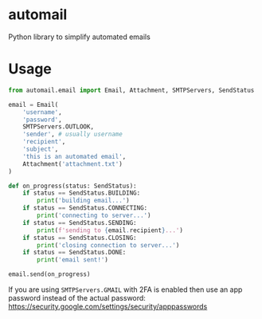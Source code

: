 # automail

Python library to simplify automated emails

# Usage

```python
from automail.email import Email, Attachment, SMTPServers, SendStatus

email = Email(
    'username',
    'password',
    SMTPServers.OUTLOOK,
    'sender', # usually username 
    'recipient',
    'subject',
    'this is an automated email',
    Attachment('attachment.txt')
)

def on_progress(status: SendStatus):
    if status == SendStatus.BUILDING:
        print('building email...')
    if status == SendStatus.CONNECTING:
        print('connecting to server...')
    if status == SendStatus.SENDING:
        print(f'sending to {email.recipient}...')
    if status == SendStatus.CLOSING:
        print('closing connection to server...')
    if status == SendStatus.DONE:
        print('email sent!')

email.send(on_progress)
```

If you are using `SMTPServers.GMAIL` with 2FA is enabled then use an app password instead of the actual password: https://security.google.com/settings/security/apppasswords 